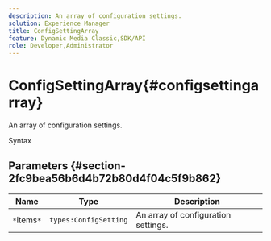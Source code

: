 ```yaml
---
description: An array of configuration settings.
solution: Experience Manager
title: ConfigSettingArray
feature: Dynamic Media Classic,SDK/API
role: Developer,Administrator
---
```


# ConfigSettingArray{#configsettingarray}

An array of configuration settings.

 Syntax 

## Parameters {#section-2fc9bea56b6d4b72b80d4f04c5f9b862}

|  Name  | Type  | Description  |
|---|---|---|
|  `*`items`*`  | `types:ConfigSetting`  | An array of configuration settings.  |

